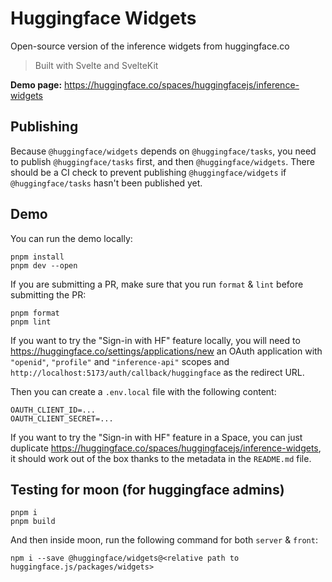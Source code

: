 # Huggingface Widgets

Open-source version of the inference widgets from huggingface.co

> Built with Svelte and SvelteKit

**Demo page:** https://huggingface.co/spaces/huggingfacejs/inference-widgets

## Publishing

Because `@huggingface/widgets` depends on `@huggingface/tasks`, you need to publish `@huggingface/tasks` first, and then `@huggingface/widgets`. There should be a CI check to prevent publishing `@huggingface/widgets` if `@huggingface/tasks` hasn't been published yet.

## Demo

You can run the demo locally:

```console
pnpm install
pnpm dev --open
```

If you are submitting a PR, make sure that you run `format` & `lint` before submitting the PR:

```console
pnpm format
pnpm lint
```

If you want to try the "Sign-in with HF" feature locally, you will need to https://huggingface.co/settings/applications/new an OAuth application with `"openid"`, `"profile"` and `"inference-api"` scopes and `http://localhost:5173/auth/callback/huggingface` as the redirect URL.

Then you can create a `.env.local` file with the following content:

```env
OAUTH_CLIENT_ID=...
OAUTH_CLIENT_SECRET=...
```

If you want to try the "Sign-in with HF" feature in a Space, you can just duplicate https://huggingface.co/spaces/huggingfacejs/inference-widgets, it should work out of the box thanks to the metadata in the `README.md` file.

## Testing for moon (for huggingface admins)

```console
pnpm i
pnpm build
```

And then inside moon, run the following command for both `server` &  `front`:

```console
npm i --save @huggingface/widgets@<relative path to huggingface.js/packages/widgets>
```
